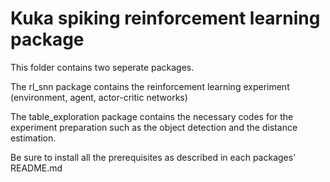 # Kuka spiking reinforcement learning package
This folder contains two seperate packages.

The rl_snn package contains the reinforcement learning experiment (environment, agent, actor-critic networks)

The table_exploration package contains the necessary codes for the experiment preparation such as the object detection and the distance estimation.

Be sure to install all the prerequisites as described in each packages' README.md

